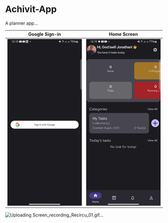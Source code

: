# Achivit-App
A planner app...

| Google Sign-in                                                                           |  Home Screen                                                                             |
| ---------------------------------------------------------------------------------------- | ---------------------------------------------------------------------------------------- |
| ![Auth](https://github.com/Godzuche/Achivit-App/blob/master/app/screenshots/auth_screen.png) | ![Home](https://github.com/Godzuche/Achivit-App/blob/master/app/screenshots/img.png) |

![Uploading Screen_recording_Recircu_01.gif…]()
